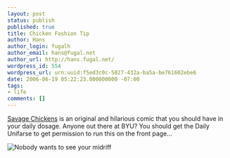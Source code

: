 ```yaml
---
layout: post
status: publish
published: true
title: Chicken Fashion Tip
author: Hans
author_login: fugalh
author_email: hans@fugal.net
author_url: http://hans.fugal.net/
wordpress_id: 554
wordpress_url: urn:uuid:f5ed3c0c-5027-432a-ba5a-be761602ebe6
date: 2006-06-19 05:22:23.000000000 -07:00
tags:
- life
comments: []
---
```

<p><a href="http://www.savagechickens.com/blog/index.html">Savage Chickens</a> is an original
and hilarious comic that you should have in your daily dosage. Anyone out there
at BYU? You should get the Daily Unifarse to get permission to run this on the
front page...</p>

<p><img src="http://www.savagechickens.com/images/chickenfashion.jpg" alt="Nobody wants to see your midriff" title="Fashion Tip"/></p>
